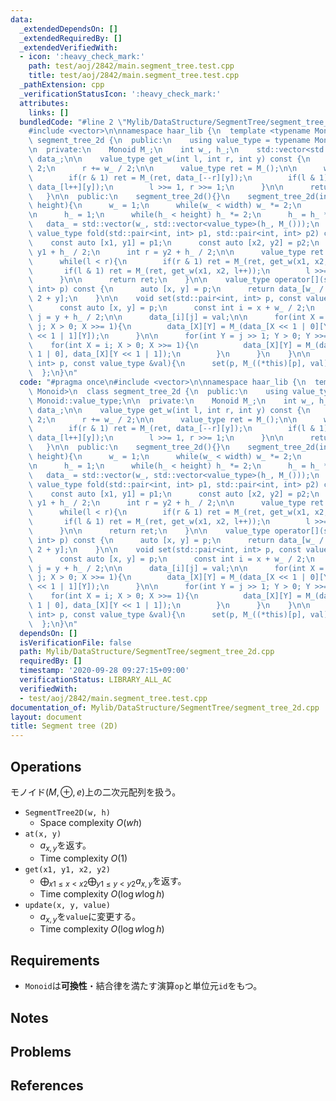 ```yaml
---
data:
  _extendedDependsOn: []
  _extendedRequiredBy: []
  _extendedVerifiedWith:
  - icon: ':heavy_check_mark:'
    path: test/aoj/2842/main.segment_tree.test.cpp
    title: test/aoj/2842/main.segment_tree.test.cpp
  _pathExtension: cpp
  _verificationStatusIcon: ':heavy_check_mark:'
  attributes:
    links: []
  bundledCode: "#line 2 \"Mylib/DataStructure/SegmentTree/segment_tree_2d.cpp\"\n\
    #include <vector>\n\nnamespace haar_lib {\n  template <typename Monoid>\n  class\
    \ segment_tree_2d {\n  public:\n    using value_type = typename Monoid::value_type;\n\
    \n  private:\n    Monoid M_;\n    int w_, h_;\n    std::vector<std::vector<value_type>>\
    \ data_;\n\n    value_type get_w(int l, int r, int y) const {\n      l += w_ /\
    \ 2;\n      r += w_ / 2;\n\n      value_type ret = M_();\n\n      while(l < r){\n\
    \        if(r & 1) ret = M_(ret, data_[--r][y]);\n        if(l & 1) ret = M_(ret,\
    \ data_[l++][y]);\n        l >>= 1, r >>= 1;\n      }\n\n      return ret;\n \
    \   }\n\n  public:\n    segment_tree_2d(){}\n    segment_tree_2d(int width, int\
    \ height){\n      w_ = 1;\n      while(w_ < width) w_ *= 2;\n      w_ = w_ * 2;\n\
    \n      h_ = 1;\n      while(h_ < height) h_ *= 2;\n      h_ = h_ * 2;\n\n   \
    \   data_ = std::vector(w_, std::vector<value_type>(h_, M_()));\n    }\n\n   \
    \ value_type fold(std::pair<int, int> p1, std::pair<int, int> p2) const {\n  \
    \    const auto [x1, y1] = p1;\n      const auto [x2, y2] = p2;\n      int l =\
    \ y1 + h_ / 2;\n      int r = y2 + h_ / 2;\n\n      value_type ret = M_();\n\n\
    \      while(l < r){\n        if(r & 1) ret = M_(ret, get_w(x1, x2, --r));\n \
    \       if(l & 1) ret = M_(ret, get_w(x1, x2, l++));\n        l >>= 1, r >>= 1;\n\
    \      }\n\n      return ret;\n    }\n\n    value_type operator[](std::pair<int,\
    \ int> p) const {\n      auto [x, y] = p;\n      return data_[w_ / 2 + x][h_ /\
    \ 2 + y];\n    }\n\n    void set(std::pair<int, int> p, const value_type &val){\n\
    \      const auto [x, y] = p;\n      const int i = x + w_ / 2;\n      const int\
    \ j = y + h_ / 2;\n\n      data_[i][j] = val;\n\n      for(int X = i >> 1, Y =\
    \ j; X > 0; X >>= 1){\n        data_[X][Y] = M_(data_[X << 1 | 0][Y], data_[X\
    \ << 1 | 1][Y]);\n      }\n\n      for(int Y = j >> 1; Y > 0; Y >>= 1){\n    \
    \    for(int X = i; X > 0; X >>= 1){\n          data_[X][Y] = M_(data_[X][Y <<\
    \ 1 | 0], data_[X][Y << 1 | 1]);\n        }\n      }\n    }\n\n    void update(std::pair<int,\
    \ int> p, const value_type &val){\n      set(p, M_((*this)[p], val));\n    }\n\
    \  };\n}\n"
  code: "#pragma once\n#include <vector>\n\nnamespace haar_lib {\n  template <typename\
    \ Monoid>\n  class segment_tree_2d {\n  public:\n    using value_type = typename\
    \ Monoid::value_type;\n\n  private:\n    Monoid M_;\n    int w_, h_;\n    std::vector<std::vector<value_type>>\
    \ data_;\n\n    value_type get_w(int l, int r, int y) const {\n      l += w_ /\
    \ 2;\n      r += w_ / 2;\n\n      value_type ret = M_();\n\n      while(l < r){\n\
    \        if(r & 1) ret = M_(ret, data_[--r][y]);\n        if(l & 1) ret = M_(ret,\
    \ data_[l++][y]);\n        l >>= 1, r >>= 1;\n      }\n\n      return ret;\n \
    \   }\n\n  public:\n    segment_tree_2d(){}\n    segment_tree_2d(int width, int\
    \ height){\n      w_ = 1;\n      while(w_ < width) w_ *= 2;\n      w_ = w_ * 2;\n\
    \n      h_ = 1;\n      while(h_ < height) h_ *= 2;\n      h_ = h_ * 2;\n\n   \
    \   data_ = std::vector(w_, std::vector<value_type>(h_, M_()));\n    }\n\n   \
    \ value_type fold(std::pair<int, int> p1, std::pair<int, int> p2) const {\n  \
    \    const auto [x1, y1] = p1;\n      const auto [x2, y2] = p2;\n      int l =\
    \ y1 + h_ / 2;\n      int r = y2 + h_ / 2;\n\n      value_type ret = M_();\n\n\
    \      while(l < r){\n        if(r & 1) ret = M_(ret, get_w(x1, x2, --r));\n \
    \       if(l & 1) ret = M_(ret, get_w(x1, x2, l++));\n        l >>= 1, r >>= 1;\n\
    \      }\n\n      return ret;\n    }\n\n    value_type operator[](std::pair<int,\
    \ int> p) const {\n      auto [x, y] = p;\n      return data_[w_ / 2 + x][h_ /\
    \ 2 + y];\n    }\n\n    void set(std::pair<int, int> p, const value_type &val){\n\
    \      const auto [x, y] = p;\n      const int i = x + w_ / 2;\n      const int\
    \ j = y + h_ / 2;\n\n      data_[i][j] = val;\n\n      for(int X = i >> 1, Y =\
    \ j; X > 0; X >>= 1){\n        data_[X][Y] = M_(data_[X << 1 | 0][Y], data_[X\
    \ << 1 | 1][Y]);\n      }\n\n      for(int Y = j >> 1; Y > 0; Y >>= 1){\n    \
    \    for(int X = i; X > 0; X >>= 1){\n          data_[X][Y] = M_(data_[X][Y <<\
    \ 1 | 0], data_[X][Y << 1 | 1]);\n        }\n      }\n    }\n\n    void update(std::pair<int,\
    \ int> p, const value_type &val){\n      set(p, M_((*this)[p], val));\n    }\n\
    \  };\n}\n"
  dependsOn: []
  isVerificationFile: false
  path: Mylib/DataStructure/SegmentTree/segment_tree_2d.cpp
  requiredBy: []
  timestamp: '2020-09-28 09:27:15+09:00'
  verificationStatus: LIBRARY_ALL_AC
  verifiedWith:
  - test/aoj/2842/main.segment_tree.test.cpp
documentation_of: Mylib/DataStructure/SegmentTree/segment_tree_2d.cpp
layout: document
title: Segment tree (2D)
---
```


## Operations
モノイド$(M, \oplus, e)$上の二次元配列を扱う。
- `SegmentTree2D(w, h)`
	- Space complexity $O(wh)$
- `at(x, y)`
	- $a_{x, y}$を返す。
    - Time complexity $O(1)$
- `get(x1, y1, x2, y2)`
	- $\bigoplus_{x1 \le x \lt x2}\bigoplus_{y1 \le y \lt y2} a_{x,y}$を返す。
	- Time complexity $O(\log w \log h)$
- `update(x, y, value)`
	- $a_{x, y}$を`value`に変更する。
	- Time complexity $O(\log w \log h)$

## Requirements

- `Monoid`は**可換性**・結合律を満たす演算`op`と単位元`id`をもつ。

## Notes

## Problems

## References

